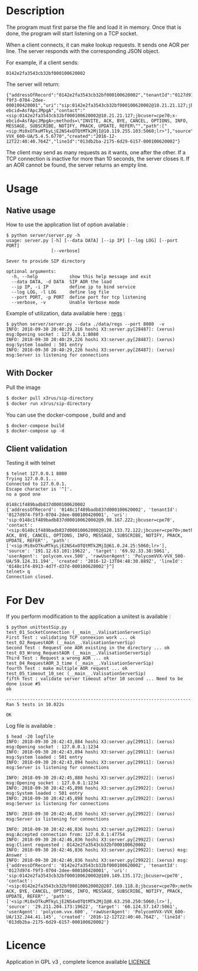 # Description

The program must first parse the file and load it in memory. Once that is done, the program will start listening on a TCP socket.

When a client connects, it can make lookup requests. It sends one AOR per line. The server responds with the corresponding JSON object.

For example, if a client sends:

```
0142e2fa3543cb32bf000100620002
```

The server will return:

```
{"addressOfRecord":"0142e2fa3543cb32bf000100620002","tenantId":"0127d974-f9f3-0704-2dee-000100420001","uri":"sip:0142e2fa3543cb32bf000100620002@10.21.21.127;jbcuser=cpe70;x-ebcid=AsfApcJMpgA","contact":"<sip:0142e2fa3543cb32bf000100620002@10.21.21.127;jbcuser=cpe70;x-ebcid=AsfApcJMpgA>;methods=\"INVITE, ACK, BYE, CANCEL, OPTIONS, INFO, MESSAGE, SUBSCRIBE, NOTIFY, PRACK, UPDATE, REFER\"","path":["<sip:Mi0xOTkuMTkyLjE2NS4xOTQtMTk2MjI@10.119.255.103:5060;lr>"],"source":"199.192.165.194:19622","target":"162.250.60.10:5061","userAgent":"polycom.vvx.600","rawUserAgent":"PolycomVVX-VVX_600-UA/5.4.5.6770","created":"2016-12-12T22:40:40.764Z","lineId":"013db2ba-2175-6d29-6157-000100620002"}
```

The client may send as many requests as it wants, one after the other.  If a TCP connection is inactive for more than 10 seconds, the server closes it. If an AOR cannot be found, the server returns an empty line.

# Usage

## Native usage 

How to use the application list of option available : 

```
$ python server/server.py -h
usage: server.py [-h] [--data DATA] [--ip IP] [--log LOG] [--port PORT]
                 [--verbose]

Sever to provide SIP directory

optional arguments:
  -h, --help            show this help message and exit
  --data DATA, -d DATA  SIP AOR the load
  --ip IP, -i IP        define ip to bind service
  --log LOG, -l LOG     define log file
  --port PORT, -p PORT  define port for tcp listening
  --verbose, -v         Unable Verbose mode
```


Example of utilization, data available here : [regs](./data/regs) :

```
$ python server/server.py --data ./data/regs --port 8080  -v
INFO: 2018-09-30 20:40:29,216 hoshi X3:server.py[28487]: (xerus) msg:Opening socket : 127.0.0.1:8080
INFO: 2018-09-30 20:40:29,226 hoshi X3:server.py[28487]: (xerus) msg:System loaded : 501 entry
INFO: 2018-09-30 20:40:29,226 hoshi X3:server.py[28487]: (xerus) msg:Server is listening for connections

```

## With Docker

Pull the image 

```bash
$ docker pull x3rus/sip-directory
$ docker run x3rus/sip-directory 
```

You can use the docker-compose , build and and

```
$ docker-compose build
$ docker-compose up -d 
```


## Client validation

Testing it with telnet 

```
$ telnet 127.0.0.1 8080 
Trying 127.0.0.1...
Connected to 127.0.0.1.
Escape character is '^]'.
no a good one

0148c1f489badb837d000100620002
{'addressOfRecord': '0148c1f489badb837d000100620002', 'tenantId': '0127d974-f9f3-0704-2dee-000100420001', 'uri': 'sip:0148c1f489badb837d000100620002@9.98.167.222;jbcuser=cpe70', 'contact': '<sip:0148c1f489badb837d000100620002@120.133.72.122;jbcuser=cpe70>;methods="INVITE, ACK, BYE, CANCEL, OPTIONS, INFO, MESSAGE, SUBSCRIBE, NOTIFY, PRACK, UPDATE, REFER"', 'path': ['<sip:Mi0xOTkuMTkyLjE2NS4xOTQtMTk2MjI@61.0.24.25:5060;lr>'], 'source': '191.12.63.101:19622', 'target': '69.92.33.38:5061', 'userAgent': 'polycom.vvx.500', 'rawUserAgent': 'PolycomVVX-VVX_500-UA/59.124.31.194', 'created': '2016-12-13T04:48:30.889Z', 'lineId': '0148c1f4-8913-4d7f-d37d-000100620002'}^]
telnet> q
Connection closed.
```

# For Dev

If you perform modification to the application a uniitest is available :

```
$ python unittestSip.py 
test_01_SocketConnection (__main__.ValisationServerSip)
First Test : validating TCP connexion work ... ok
test_02_RequestAOR (__main__.ValisationServerSip)
Second Test : Request one AOR existing in the directory ... ok
test_03_Wrong_RequestAOR (__main__.ValisationServerSip)
Third Test : Request a wrong AOR ... ok
test_04_RequestAOR_3_time (__main__.ValisationServerSip)
fourth Test : make multiple AOR request ... ok
test_05_timeout_10_sec (__main__.ValisationServerSip)
fifth Test : validate server timeout after 10 second ... Need to be done issue #5
ok

----------------------------------------------------------------------
Ran 5 tests in 10.022s

OK
```

Log file is available :

```
$ head -20 logfile 
INFO: 2018-09-30 20:42:43,884 hoshi X3:server.py[29911]: (xerus) msg:Opening socket : 127.0.0.1:1234
INFO: 2018-09-30 20:42:43,894 hoshi X3:server.py[29911]: (xerus) msg:System loaded : 501 entry
INFO: 2018-09-30 20:42:43,894 hoshi X3:server.py[29911]: (xerus) msg:Server is listening for connections

INFO: 2018-09-30 20:42:45,888 hoshi X3:server.py[29922]: (xerus) msg:Opening socket : 127.0.0.1:1234
INFO: 2018-09-30 20:42:45,898 hoshi X3:server.py[29922]: (xerus) msg:System loaded : 501 entry
INFO: 2018-09-30 20:42:45,898 hoshi X3:server.py[29922]: (xerus) msg:Server is listening for connections

INFO: 2018-09-30 20:42:46,836 hoshi X3:server.py[29922]: (xerus) msg:Server is listening for connections

INFO: 2018-09-30 20:42:46,836 hoshi X3:server.py[29922]: (xerus) msg:Accepted connection from: 127.0.0.1:47754
INFO: 2018-09-30 20:42:46,836 hoshi X3:server.py[29922]: (xerus) msg:Client requested : 0142e2fa3543cb32bf000100620002
INFO: 2018-09-30 20:42:46,836 hoshi X3:server.py[29922]: (xerus) msg: Answer : 
INFO: 2018-09-30 20:42:46,836 hoshi X3:server.py[29922]: (xerus) msg:{'addressOfRecord': '0142e2fa3543cb32bf000100620002', 'tenantId': '0127d974-f9f3-0704-2dee-000100420001', 'uri': 'sip:0142e2fa3543cb32bf000100620002@109.149.135.172;jbcuser=cpe70', 'contact': '<sip:0142e2fa3543cb32bf000100620002@207.169.118.8;jbcuser=cpe70>;methods="INVITE, ACK, BYE, CANCEL, OPTIONS, INFO, MESSAGE, SUBSCRIBE, NOTIFY, PRACK, UPDATE, REFER"', 'path': ['<sip:Mi0xOTkuMTkyLjE2NS4xOTQtMTk2MjI@8.63.250.250:5060;lr>'], 'source': '29.211.204.173:19622', 'target': '60.124.57.147:5061', 'userAgent': 'polycom.vvx.600', 'rawUserAgent': 'PolycomVVX-VVX_600-UA/132.244.41.145', 'created': '2016-12-12T22:40:40.764Z', 'lineId': '013db2ba-2175-6d29-6157-000100620002'}
```

# Licence

Application in GPL v3 , complete licence available [LICENCE](./LICENCE)
